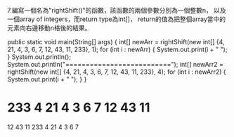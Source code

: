 7.編寫一個名為"rightShift()"的函數，該函數的兩個參數分別為一個整數n，
以及一個array of integers，而return type為int[]，
return的值為把整個array當中的元素向右邊移動n格後的結果。

public static void main(String[] args) {
int[] newArr = rightShift(new int[] {4, 21, 4, 3, 6, 7, 12, 43, 11, 233}, 1);
for (int i : newArr) {
System.out.print(i + " ");
}
System.out.println();
System.out.println("==========================");
int[] newArr2 = rightShift(new int[] {4, 21, 4, 3, 6, 7, 12, 43, 11, 233}, 4);
for (int i : newArr2) {
System.out.print(i + " ");
}
}

233 4 21 4 3 6 7 12 43 11
==========================
12 43 11 233 4 21 4 3 6 7